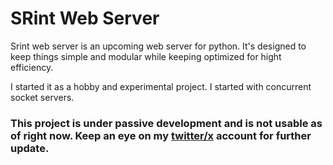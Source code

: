 # SRint Web Server

Srint web server is an upcoming web server for python. It's designed to keep things simple and modular while keeping optimized for hight efficiency.

I started it as a hobby and experimental project. I started with concurrent socket servers.

### This project is under passive development and is not usable as of right now. Keep an eye on my [twitter/x](https://x.com/srshazin) account for further update.
